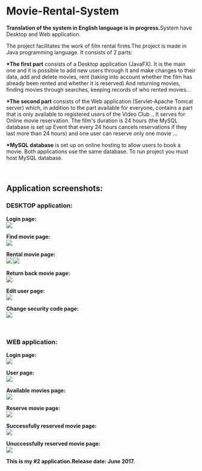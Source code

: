 # Movie-Rental-System
<b>Translation of the system in English language is in progress.</b>System have Desktop and Web application.

The project facilitates the work of film rental firms.The project is made in Java programming language. It consists of 2 parts:

<b>*The first part</b> consists of a Desktop application (JavaFX). It is the main one and it is possible to add new users through it and make changes to their data, add and delete movies, rent (taking into account whether the film has already been rented and whether it is reserved) And returning movies, finding movies through searches, keeping records of who rented movies...

<b>*The second part</b> consists of the Web application (Servlet-Apache Tomcat server) which, in addition to the part available for everyone, contains a part that is only available to registered users of the Video Club .. It serves for Online movie reservation. The film's duration is 24 hours (the MySQL database is set up Event that every 24 hours cancels reservations if they last more than 24 hours) and one user can reserve only one movie ...

<b>*MySQL database</b> is set up on online hosting to allow users to book a movie. Both applications use the same database.
To run project you must host MySQL database.

<br><h2>Application screenshots:</h2>

<h3>DESKTOP application:</h3>

<b>Login page:<b><br>
<img src="https://raw.githubusercontent.com/kovacevic-marko/Movie-Rental-System/master/Screenshots/DesktopLogin.png" />


<b>Find movie page:</b><br>
<img src="https://raw.githubusercontent.com/kovacevic-marko/Movie-Rental-System/master/Screenshots/Desktop1.png" />

<b>Rental movie page:</b><br>
<img src="https://raw.githubusercontent.com/kovacevic-marko/Movie-Rental-System/master/Screenshots/Desktop2.png" />
<img src="https://raw.githubusercontent.com/kovacevic-marko/Movie-Rental-System/master/Screenshots/desktop4.png" />

<b>Return back movie page:</b><br>
<img src="https://raw.githubusercontent.com/kovacevic-marko/Movie-Rental-System/master/Screenshots/desktop7.png" />

<b>Edit user page:</b><br>
<img src="https://raw.githubusercontent.com/kovacevic-marko/Movie-Rental-System/master/Screenshots/desktop6.png" />

<b>Change security code page:</b><br>
<img src="https://raw.githubusercontent.com/kovacevic-marko/Movie-Rental-System/master/Screenshots/desktop5.png" />



<br>
<h3>WEB application:</h3>

<b>Login page:</b><br>
<img src="https://raw.githubusercontent.com/kovacevic-marko/Movie-Rental-System/master/Screenshots/web1.png" />

<b>User page:</b><br>
<img src="https://raw.githubusercontent.com/kovacevic-marko/Movie-Rental-System/master/Screenshots/web2.png" />

<b>Available movies page:</b><br>
<img src="https://raw.githubusercontent.com/kovacevic-marko/Movie-Rental-System/master/Screenshots/web3.png" />

<b>Reserve movie page:</b><br>
<img src="https://raw.githubusercontent.com/kovacevic-marko/Movie-Rental-System/master/Screenshots/web4.png" />

<b>Successfully reserved movie page:</b><br>
<img src="https://raw.githubusercontent.com/kovacevic-marko/Movie-Rental-System/master/Screenshots/web5.png" />

<b>Unuccessfully reserved movie page:</b><br>
<img src="https://raw.githubusercontent.com/kovacevic-marko/Movie-Rental-System/master/Screenshots/web6.png" />


This is my #2 application.Release date: June 2017.
